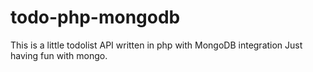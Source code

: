 # todo-php-mongodb
This is a little todolist API written in php with MongoDB integration
Just having fun with mongo.
